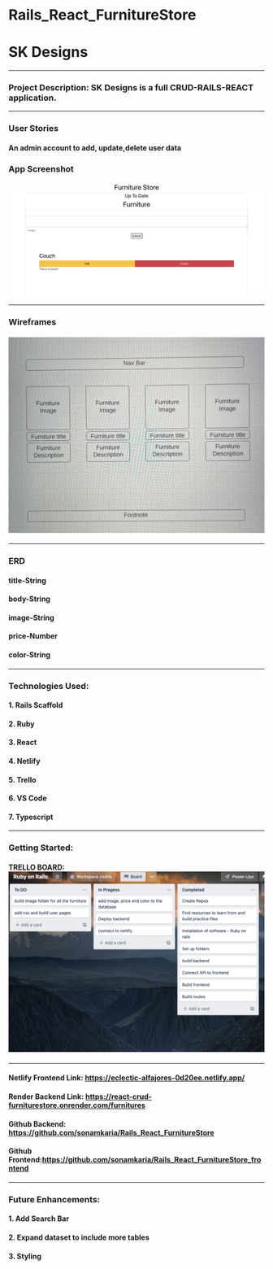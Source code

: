 
# Rails_React_FurnitureStore

# SK Designs
---

### Project Description:  SK Designs is a full CRUD-RAILS-REACT application. 

---

### User Stories 

#### An admin account to add, update,delete user data

### App Screenshot
#### ![banner](./images/furnitureStore_ss.png)

---

### Wireframes
#### ![banner](./images/wireframe.JPG)

---

### ERD

#### title-String
#### body-String
#### image-String
#### price-Number
#### color-String

---

### Technologies Used:
#### 1. Rails Scaffold
#### 2. Ruby
#### 3. React
#### 4. Netlify
#### 5. Trello
#### 6. VS Code
#### 7. Typescript



---

### Getting Started: 
#### TRELLO BOARD: ![banner](./images/trello_rails.png)

---

#### Netlify Frontend Link: https://eclectic-alfajores-0d20ee.netlify.app/
#### Render Backend Link: https://react-crud-furniturestore.onrender.com/furnitures
#### Github Backend: https://github.com/sonamkaria/Rails_React_FurnitureStore
#### Github Frontend:https://github.com/sonamkaria/Rails_React_FurnitureStore_frontend

---

### Future Enhancements: 
#### 1. Add Search Bar
#### 2. Expand dataset to include more tables
#### 3. Styling
